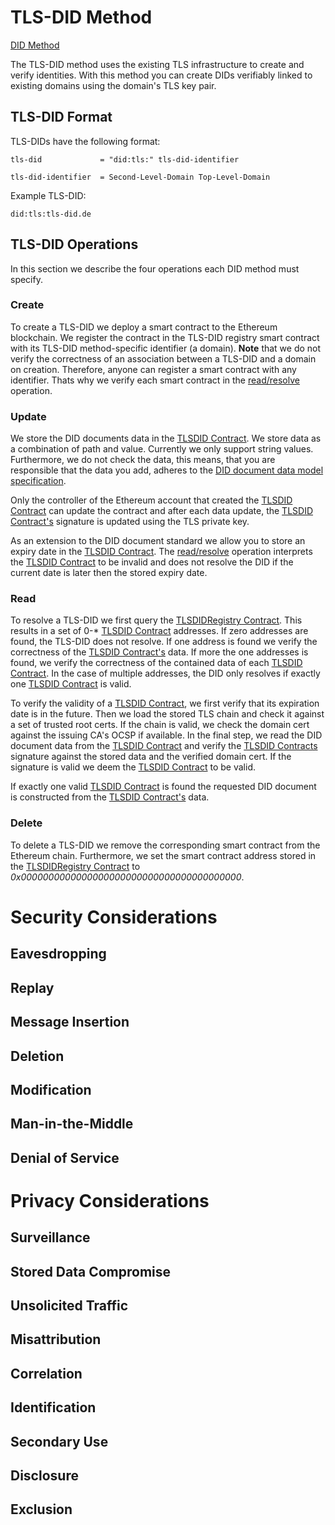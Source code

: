 # TLS-DID Method

[DID Method](https://www.w3.org/TR/did-core/#dfn-did-methods)

The TLS-DID method uses the existing TLS infrastructure to create and verify identities. With this method  you can create DIDs verifiably linked to existing domains using the domain's TLS key pair.

## TLS-DID Format

TLS-DIDs have the following format:
```
tls-did             = "did:tls:" tls-did-identifier

tls-did-identifier  = Second-Level-Domain Top-Level-Domain
```

Example TLS-DID:
```
did:tls:tls-did.de
```
## TLS-DID Operations

In this section we describe the four operations each DID method must specify.
### Create

To create a TLS-DID we deploy a smart contract to the Ethereum blockchain. We register the contract in the TLS-DID registry smart contract with its TLS-DID method-specific identifier (a domain). **Note** that we do not verify the correctness of an association between a TLS-DID and a domain on creation. Therefore, anyone can register a smart contract with any identifier. Thats why we verify each smart contract in the [read/resolve](#read) operation.

### Update

We store the DID documents data in the [TLSDID Contract](#TLSDID-Contract). We store data as a combination of path and value. Currently we only support string values. Furthermore, we do not check the data, this means, that you are responsible that the data you add, adheres to the [DID document data model specification](https://www.w3.org/TR/did-core/#data-model).

 Only the controller of the Ethereum account that created the [TLSDID Contract](#TLSDID-Contract) can update the contract and after each data update, the [TLSDID Contract's](#TLSDID-Contract) signature is updated using the TLS private key.

As an extension to the DID document standard we allow you to store an expiry date in the [TLSDID Contract](#TLSDID-Contract). The [read/resolve](#read) operation interprets the [TLSDID Contract](#TLSDID-Contract) to be invalid and does not resolve the DID if the current date is later then the stored expiry date.

### Read

To resolve a TLS-DID we first query the [TLSDIDRegistry Contract](#TLSDIDRegistry-Contract). This results in a set of 0-* [TLSDID Contract](#TLSDID-Contract) addresses. If zero addresses are found, the TLS-DID does not resolve. If one address is found we verify the correctness of the [TLSDID Contract's](#TLSDID-Contract) data. If more the one addresses is found, we verify the correctness of the contained data of each [TLSDID Contract](#TLSDID-Contract). In the case of multiple addresses, the DID only resolves if exactly one [TLSDID Contract](#TLSDID-Contract) is valid.

To verify the validity of a [TLSDID Contract](#TLSDID-Contract), we first verify that its expiration date is in the future. Then we load the stored TLS chain and check it against a set of trusted root certs. If the chain is valid, we check the domain cert against the issuing CA's OCSP if available. In the final step, we read the DID document data from the [TLSDID Contract](#TLSDID-Contract) and verify the [TLSDID Contracts](#TLSDID-Contract) signature against the stored data and the verified domain cert. If the signature is valid we deem the [TLSDID Contract](#TLSDID-Contract) to be valid.

If exactly one valid [TLSDID Contract](#TLSDID-Contract) is found the requested DID document is constructed from the [TLSDID Contract's](#TLSDID-Contract) data.

### Delete

To delete a TLS-DID we remove the corresponding smart contract from the Ethereum chain. Furthermore, we set the smart contract address stored in the [TLSDIDRegistry Contract](#TLSDIDRegistry-Contract) to *0x0000000000000000000000000000000000000000*.

# Security Considerations

## Eavesdropping

## Replay

## Message Insertion

## Deletion

## Modification

## Man-in-the-Middle

## Denial of Service

# Privacy Considerations

## Surveillance

## Stored Data Compromise

## Unsolicited Traffic

## Misattribution

## Correlation

## Identification

## Secondary Use

## Disclosure

## Exclusion